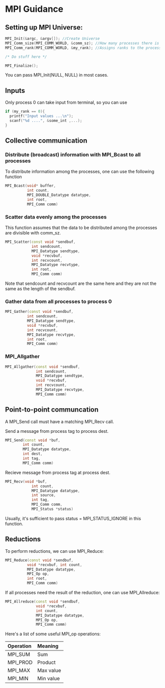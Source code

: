 # MPI Guidance

## Setting up MPI Universe:

```c
MPI_Init(&argc, &argv[]); //Create Universe
MPI_Comm_size(MPI_COMM_WORLD, &comm_sz); //How many processes there is (comm_sz)
MPI_Comm_rank(MPI_COMM_WORLD, &my_rank); //Assigns ranks to the processes

/* Do stuff here */

MPI_Finalize();
```
You can pass MPI_Init(NULL, NULL) in most cases.

## Inputs
Only process 0 can take input from terminal, so you can use

```c
if (my_rank == 0){
  printf("Input values ...\n");
  scanf("%d ....", &some_int ,...);
}
```

## Collective communication

### Distribute (broadcast) information with MPI_Bcast to all processes
To distribute information among the processes, one can use the following function

```c++
MPI_Bcast(void* buffer,
          int count,
          MPI_DOUBLE_Datatype datatype,
          int root,
          MPI_Comm comm)
```

### Scatter data evenly among the processes
This function assumes that the data to be distributed among the processes
are divisible with comm_sz.
```c++
MPI_Scatter(const void *sendbuf,
            int sendcount,
            MPI_Datatype sendtype,
            void *recvbuf,
            int recvcount,
            MPI_Datatype recvtype,
            int root,
            MPI_Comm comm)
```
Note that sendcount and recvcount are the same here and they are not the same as the length of the sendbuf.

### Gather data from all processes to process 0
```c++
MPI_Gather(const void *sendbuf,
          int sendcount,
          MPI_Datatype sendtype,
          void *recvbuf,
          int recvcount,
          MPI_Datatype recvtype,
          int root,
          MPI_Comm comm)

```            


### MPI_Allgather

```c++
MPI_Allgather(const void *sendbuf,
              int sendcount,
              MPI_Datatype sendtype,
              void *recvbuf,
              int recvcount,
              MPI_Datatype recvtype,
              MPI_Comm comm)
```

## Point-to-point communcation
A MPI_Send call must have a matching MPI_Recv call.

Send a message from process tag to process dest.
```c++
MPI_Send(const void *buf,
        int count,
        MPI_Datatype datatype,
        int dest,
        int tag,
        MPI_Comm comm)
```

Recieve message from process tag at process dest.

```c++
MPI_Recv(void *buf,
            int count,
            MPI_Datatype datatype,
            int source,
            int tag,
            MPI_Comm comm,
            MPI_Status *status)
```
Usually, it's sufficient to pass status = MPI_STATUS_IGNORE in this function.

## Reductions

To perform reductions, we can use MPI_Reduce:
```c++
MPI_Reduce(const void *sendbuf,
          void *recvbuf, int count,
          MPI_Datatype datatype,
          MPI_Op op,
          int root,
          MPI_Comm comm)
```

If all processes need the result of the reduction, one can use MPI_Allreduce:

```c++
MPI_Allreduce(const void *sendbuf,
              void *recvbuf,
              int count,
              MPI_Datatype datatype,
              MPI_Op op,
              MPI_Comm comm)
```

Here's a list of some useful MPI_op operations:

| Operation | Meaning     |
| :------------- | :------------- |
| MPI_SUM       | Sum       |
| MPI_PROD       | Product      |
| MPI_MAX       | Max value       |
| MPI_MIN       | Min value       |
